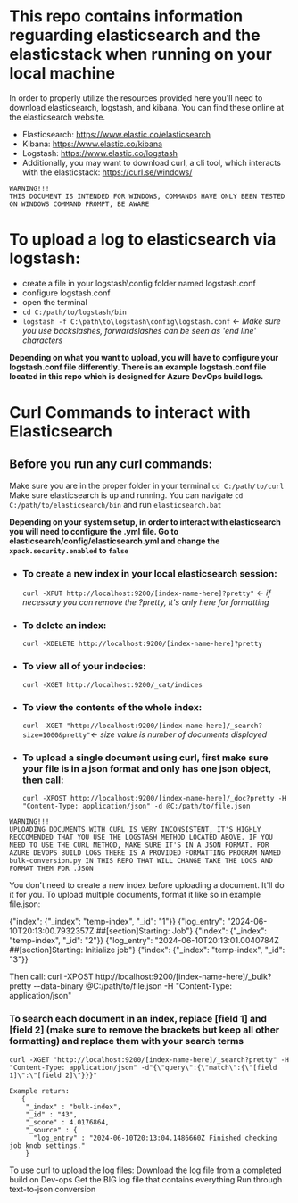 # This repo contains information reguarding elasticsearch and the elasticstack when running on your local machine
In order to properly utilize the resources provided here you'll need to download elasticsearch, logstash, and kibana.
You can find these online at the elasticsearch website. 

* Elasticsearch: https://www.elastic.co/elasticsearch
* Kibana: https://www.elastic.co/kibana
* Logstash: https://www.elastic.co/logstash
* Additionally, you may want to download curl, a cli tool, which interacts with the elasticstack: https://curl.se/windows/
```
WARNING!!!
THIS DOCUMENT IS INTENDED FOR WINDOWS, COMMANDS HAVE ONLY BEEN TESTED ON WINDOWS COMMAND PROMPT, BE AWARE
```

# To upload a log to elasticsearch via logstash:
  - create a file in your logstash\config folder named logstash.conf
  - configure logstash.conf
  - open the terminal
  - ```cd C:/path/to/logstash/bin```
  - ```logstash -f C:\path\to\logstash\config\logstash.conf```  <- _Make sure you use backslashes, forwardslashes can be seen as 'end line' characters_

 **Depending on what you want to upload, you will have to configure your logstash.conf file differently. There is an example logstash.conf file located in this repo which is designed for Azure DevOps build logs.**

# Curl Commands to interact with Elasticsearch

## Before you run any curl commands:
  Make sure you are in the proper folder in your terminal
  ```cd C:/path/to/curl```
  Make sure elasticsearch is up and running. You can navigate 
  ```cd C:/path/to/elasticsearch/bin```
  and run
  ```elasticsearch.bat```

  **Depending on your system setup, in order to interact with elasticsearch you will need to configure the .yml file. Go to elasticsearch/config/elasticsearch.yml and change the ```xpack.security.enabled``` to ```false```**

  

* ### To create a new index in your local elasticsearch session:
	```curl -XPUT http://localhost:9200/[index-name-here]?pretty"``` <- _if necessary you can remove the ?pretty, it's only here for formatting_
* ### To delete an index:
	```curl -XDELETE http://localhost:9200/[index-name-here]?pretty```
* ### To view all of your indecies:
	```curl -XGET http://localhost:9200/_cat/indices```
* ### To view the contents of the whole index: 
	```curl -XGET "http://localhost:9200/[index-name-here]/_search?size=1000&pretty"```<- _size value is number of documents displayed_
* ### To upload a single document using curl, first make sure your file is in a json format and only has one json object, then call:
	```curl -XPOST http://localhost:9200/[index-name-here]/_doc?pretty -H "Content-Type: application/json" -d @C:/path/to/file.json```
```
WARNING!!!
UPLOADING DOCUMENTS WITH CURL IS VERY INCONSISTENT, IT'S HIGHLY RECCOMENDED THAT YOU USE THE LOGSTASH METHOD LOCATED ABOVE. IF YOU NEED TO USE THE CURL METHOD, MAKE SURE IT'S IN A JSON FORMAT. FOR AZURE DEVOPS BUILD LOGS THERE IS A PROVIDED FORMATTING PROGRAM NAMED bulk-conversion.py IN THIS REPO THAT WILL CHANGE TAKE THE LOGS AND FORMAT THEM FOR .JSON
```

You don't need to create a new index before uploading a document. It'll do it for you.
To upload multiple documents, format it like so in example file.json:

{"index": {"_index": "temp-index", "_id": "1"}}
{"log_entry": "2024-06-10T20:13:00.7932357Z ##[section]Starting: Job"}
{"index": {"_index": "temp-index", "_id": "2"}}
{"log_entry": "2024-06-10T20:13:01.0040784Z ##[section]Starting: Initialize job"}
{"index": {"_index": "temp-index", "_id": "3"}}

  Then call:
	curl -XPOST http://localhost:9200/[index-name-here]/_bulk?pretty --data-binary @C:/path/to/file.json -H "Content-Type: application/json"

### To search each document in an index, replace [field 1] and [field 2] (make sure to remove the brackets but keep all other formatting) and replace them with your search terms
	curl -XGET "http://localhost:9200/[index-name-here]/_search?pretty" -H "Content-Type: application/json" -d"{\"query\":{\"match\":{\"[field 1]\":\"[field 2]\"}}}"
	
	Example return:       
       {
        "_index" : "bulk-index",
        "_id" : "43",
        "_score" : 4.0176864,
        "_source" : {
          "log_entry" : "2024-06-10T20:13:04.1486660Z Finished checking job knob settings."
        }

To use curl to upload the log files:
	Download the log file from a completed build on Dev-ops
	Get the BIG log file that contains everything 
	Run through text-to-json conversion
